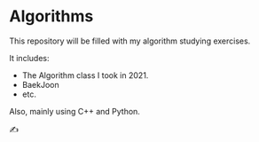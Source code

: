 # Algorithms

This repository will be filled with my algorithm studying exercises.

It includes:
- The Algorithm class I took in 2021.
- BaekJoon
- etc.

Also, mainly using C++ and Python.

✍️
